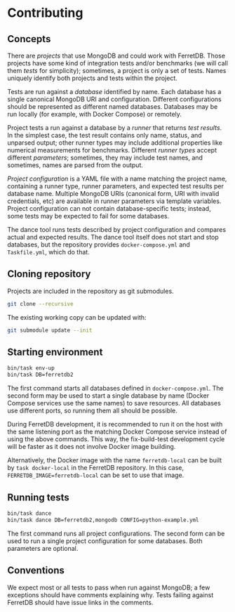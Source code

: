 # Contributing

## Concepts

There are *projects* that use MongoDB and could work with FerretDB.
Those projects have some kind of integration tests and/or benchmarks (we will call them *tests* for simplicity); sometimes, a project is only a set of tests.
Names uniquely identify both projects and tests within the project.

Tests are run against a *database* identified by name.
Each database has a single canonical MongoDB URI and configuration.
Different configurations should be represented as different named databases.
Databases may be run locally (for example, with Docker Compose) or remotely.

Project tests a run against a database by a *runner* that returns *test results*.
In the simplest case, the test result contains only name, status, and unparsed output; other runner types may include additional properties like numerical measurements for benchmarks.
Different *runner types* accept different *parameters*; sometimes, they may include test names, and sometimes, names are parsed from the output.

*Project configuration* is a YAML file with a name matching the project name, containing a runner type, runner parameters, and expected test results per database name.
Multiple MongoDB URIs (canonical form, URI with invalid credentials, etc) are available in runner parameters via template variables.
Project configuration can not contain database-specific tests; instead, some tests may be expected to fail for some databases.

The dance tool runs tests described by project configuration and compares actual and expected results.
The dance tool itself does not start and stop databases, but the repository provides `docker-compose.yml` and `Taskfile.yml`, which do that.

## Cloning repository

Projects are included in the repository as git submodules.

```sh
git clone --recursive
```

The existing working copy can be updated with:

```sh
git submodule update --init
```

## Starting environment

```sh
bin/task env-up
bin/task DB=ferretdb2
```

The first command starts all databases defined in `docker-compose.yml`.
The second form may be used to start a single database by name (Docker Compose services use the same names) to save resources.
All databases use different ports, so running them all should be possible.

During FerretDB development, it is recommended to run it on the host with the same listening port as the matching Docker Compose service instead of using the above commands.
This way, the fix-build-test development cycle will be faster as it does not involve Docker image building.

Alternatively, the Docker image with the name `ferretdb-local` can be built by `task docker-local` in the FerretDB repository.
In this case, `FERRETDB_IMAGE=ferretdb-local` can be set to use that image.

## Running tests

```sh
bin/task dance
bin/task dance DB=ferretdb2,mongodb CONFIG=python-example.yml
```

The first command runs all project configurations.
The second form can be used to run a single project configuration for some databases.
Both parameters are optional.

## Conventions

We expect most or all tests to pass when run against MongoDB; a few exceptions should have comments explaining why.
Tests failing against FerretDB should have issue links in the comments.
